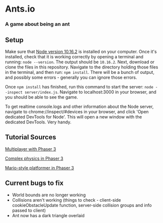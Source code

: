 # Ants.io
### A game about being an ant
## Setup
Make sure that [Node version 10.16.2](https://nodejs.org/en/download/) is installed on your computer. Once it's installed, check that it is working correctly by opening a terminal and running:
`node --version`.
The output should be
`10.16.2`.
Next, download or clone the files in this repository. Navigate to the directory holding those files in the terminal, and then run:
`npm install`.
There will be a bunch of output, and possibly some errors - generally you can ignore those errors.

Once `npm install` has finished, run this command to start the server:
`node --inspect server/index.js`.
Navigate to localhost:3000 in your browser, and you should be able to see the game.

To get realtime console.logs and other information about the Node server, navigate to chrome://inspect/#devices in your browser, and click 'Open dedicated DevTools for Node'. This will open a new window with the dedicated DevTools. Very handy.

## Tutorial Sources
[Multiplayer with Phaser 3](https://phasertutorials.com/creating-a-simple-multiplayer-game-in-phaser-3-with-an-authoritative-server-part-1/)

[Complex physics in Phaser 3](https://www.codeandweb.com/physicseditor/tutorials/how-to-create-physics-shapes-for-phaser-3-and-matterjs)

[Mario-style platformer in Phaser 3](https://gamedevacademy.org/how-to-make-a-mario-style-platformer-with-phaser-3/?a=13)

## Current bugs to fix
- World bounds are no longer working
- Collisions aren't working (things to check - client-side cookieObstacleUpdate function, server-side collision groups and info passed to client)
- Ant now has a dark triangle overlaid